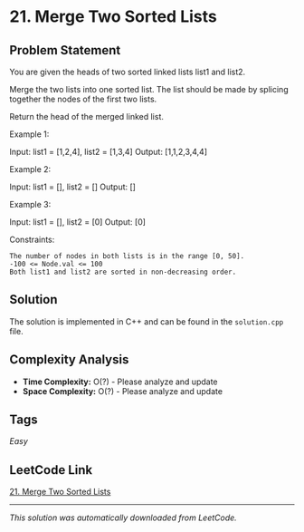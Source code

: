 # 21. Merge Two Sorted Lists

## Problem Statement

You are given the heads of two sorted linked lists list1 and list2.

Merge the two lists into one sorted list. The list should be made by splicing together the nodes of the first two lists.

Return the head of the merged linked list.

Example 1:

Input: list1 = [1,2,4], list2 = [1,3,4]
Output: [1,1,2,3,4,4]

Example 2:

Input: list1 = [], list2 = []
Output: []

Example 3:

Input: list1 = [], list2 = [0]
Output: [0]

Constraints:

	The number of nodes in both lists is in the range [0, 50].
	-100 <= Node.val <= 100
	Both list1 and list2 are sorted in non-decreasing order.

## Solution

The solution is implemented in C++ and can be found in the `solution.cpp` file.

## Complexity Analysis

- **Time Complexity:** O(?) - Please analyze and update
- **Space Complexity:** O(?) - Please analyze and update

## Tags

*Easy*

## LeetCode Link

[21. Merge Two Sorted Lists](https://leetcode.com/problems/merge-two-sorted-lists/)

---

*This solution was automatically downloaded from LeetCode.*
